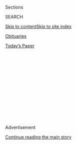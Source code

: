 <div id="app">

<div>

<div>

<div>

<div class="NYTAppHideMasthead css-1q2w90k e1suatyy0">

<div class="section css-ui9rw0 e1suatyy2">

<div class="css-eph4ug er09x8g0">

<div class="css-6n7j50">

</div>

<span class="css-1dv1kvn">Sections</span>

<div class="css-10488qs">

<span class="css-1dv1kvn">SEARCH</span>

</div>

[Skip to content](#site-content)[Skip to site
index](#site-index)

</div>

<div id="masthead-section-label" class="css-1wr3we4 eaxe0e00">

[Obituaries](https://www.nytimes3xbfgragh.onion/section/obituaries)

</div>

<div class="css-10698na e1huz5gh0">

</div>

</div>

<div id="masthead-bar-one" class="section hasLinks css-15hmgas e1csuq9d3">

<div class="css-uqyvli e1csuq9d0">

</div>

<div class="css-1uqjmks e1csuq9d1">

</div>

<div class="css-9e9ivx">

[](https://myaccount.nytimes3xbfgragh.onion/auth/login?response_type=cookie&client_id=vi)

</div>

<div class="css-1bvtpon e1csuq9d2">

[Today’s
Paper](https://www.nytimes3xbfgragh.onion/section/todayspaper)

</div>

</div>

</div>

</div>

<div data-aria-hidden="false">

<div id="site-content" data-role="main">

<div>

<div class="css-1aor85t" style="opacity:0.000000001;z-index:-1;visibility:hidden">

<div class="css-1hqnpie">

<div class="css-epjblv">

<span class="css-17xtcya">[Obituaries](/section/obituaries)</span><span class="css-x15j1o">|</span><span class="css-fwqvlz">Alexis
Lichine, 76, an Author and Expert on
Wine</span>

</div>

<div class="css-k008qs">

<div class="css-1iwv8en">

<span class="css-18z7m18"></span>

<div>

</div>

</div>

<span class="css-1n6z4y">https://nyti.ms/29mdF36</span>

<div class="css-1705lsu">

<div class="css-4xjgmj">

<div class="css-4skfbu" data-role="toolbar" data-aria-label="Social Media Share buttons, Save button, and Comments Panel with current comment count" data-testid="share-tools">

  - 
  - 
  - 
  - 
    
    <div class="css-6n7j50">
    
    </div>

  - 

</div>

</div>

</div>

</div>

</div>

</div>

<div class="css-13pd83m">

</div>

<div id="top-wrapper" class="css-1sy8kpn">

<div id="top-slug" class="css-l9onyx">

Advertisement

</div>

[Continue reading the main
story](#after-top)

<div class="ad top-wrapper" style="text-align:center;height:100%;display:block;min-height:250px">

<div id="top" class="place-ad" data-position="top" data-size-key="top">

</div>

</div>

<div id="after-top">

</div>

</div>

<div id="sponsor-wrapper" class="css-1hyfx7x">

<div id="sponsor-slug" class="css-19vbshk">

Supported by

</div>

[Continue reading the main
story](#after-sponsor)

<div id="sponsor" class="ad sponsor-wrapper" style="text-align:center;height:100%;display:block">

</div>

<div id="after-sponsor">

</div>

</div>

<div class="css-1vkm6nb ehdk2mb0">

# Alexis Lichine, 76, an Author and Expert on Wine

</div>

<div class="css-xt80pu e12qa4dv0">

<div class="css-18e8msd">

<div class="css-vp77d3 epjyd6m0">

<div class="css-1baulvz">

By [<span class="css-1baulvz last-byline" itemprop="name">Frank J.
Prial</span>](https://www.nytimes3xbfgragh.onion/by/frank-j-prial)

</div>

</div>

  - June 2,
    1989

  - 
    
    <div class="css-4xjgmj">
    
    <div class="css-d8bdto" data-role="toolbar" data-aria-label="Social Media Share buttons, Save button, and Comments Panel with current comment count" data-testid="share-tools">
    
      - 
      - 
      - 
      - 
        
        <div class="css-6n7j50">
        
        </div>
    
      - 
    
    </div>
    
    </div>

</div>

</div>

<div class="section meteredContent css-1r7ky0e" name="articleBody" itemprop="articleBody">

<div class="css-j3uhc5">

<div class="css-1ve50l5">

<div class="css-1si6tjw">

<div class="css-p5jc4e">

![<span class="css-cnj6d5 e1z0qqy90" itemprop="copyrightHolder"><span class="css-1ly73wi e1tej78p0">Credit...</span><span><span>The
New York Times
Archives</span></span></span>](https://s1.graylady3jvrrxbe.onion/timesmachine/pages/1/1989/06/02/957489_360W.png?quality=75&auto=webp&disable=upscale)

</div>

<div class="css-1s1pakw">

<div class="css-udpjq9">

See the article in its original context from  
June 2, 1989, <span>Section D,</span> Page
15<span class="css-iry6ay"></span>[Buy
Reprints](https://store.nytimes3xbfgragh.onion/collections/new-york-times-page-reprints?utm_source=nytimes&utm_medium=article-page&utm_campaign=reprints)

</div>

<div class="css-1nq039c">

[View on
timesmachine](http://timesmachine.nytimes3xbfgragh.onion/timesmachine/1989/06/02/957489.html)

</div>

<div class="css-1gus26i">

TimesMachine is an exclusive benefit for home delivery and digital
subscribers.

</div>

</div>

</div>

<div class="css-1mweozg">

<div class="css-14uxcda">

About the Archive

</div>

<div class="css-6hi8ev">

This is a digitized version of an article from The Times’s print
archive, before the start of online publication in 1996. To preserve
these articles as they originally appeared, The Times does not alter,
edit or update them.

</div>

<div class="css-6hi8ev">

Occasionally the digitization process introduces transcription errors or
other problems; we are continuing to work to improve these archived
versions.

</div>

</div>

</div>

</div>

<div class="css-1fanzo5 StoryBodyCompanionColumn">

<div class="css-53u6y8">

Alexis Lichine, an internationally known wine expert and author of
landmark reference books in the field, died of cancer yesterday at
Chateau Prieure-Lichine, his home in Bordeaux, France. He was 76 years
old and had been ill for about six months.

Mr. Lichine was widely credited with introducing many in several
generations of Americans to wine through his books and lectures and the
wines that bore his name.

He was born in 1913 in Moscow, where his father was a businessman. On
the eve of the Bolshevik Revolution, the family fled eastward through
Vladivostok to the United States. They lived in New York City for
several years before moving to Paris to join the sizable White-Russian
community there.

Mr. Lichine attended a lycee in Paris. His father ran tour buses for a
time and his son worked for him as a multilingual guide. Mr. Lichine
then took a job selling advertising space for the Paris edition of The
New York Herald Tribune, which took him back and forth across France
just as Prohibition was ending in the United States. A Job in a Wine
Shop

</div>

</div>

<div class="css-1fanzo5 StoryBodyCompanionColumn">

<div class="css-53u6y8">

He saw a vast market opening up in the United States for French wines
and in 1935 returned to New York to take a job in a retail wine shop.

Two years later, he teamed up with Frank Schoonmaker, a New Yorker
writer turned wine importer. Mr. Lichine aways credited Raymond Badouin,
Mr. Schoonmaker's supplier in France, with teaching him the fundamentals
of tasting and buying wine.

During World War II, Mr. Lichine served as a major in Army intelligence
in southern France and Corsica. He later admitted that his superiors
were more interested in his credentials as a connoisseur and often sent
him out to ''requisition'' fine food and wines for high-level dinners
and conferences.

After the war, he returned to importing wine and divided his time
between New York and Bordeaux, where in 1955 he founded Alexis Lichine &
Company, which he sold 11 years later to a British brewing conglomerate.

In 1951, he brought out his first book, ''The Wines of France,'' which
went through five editions until it was revised in 1979 and became
''Alexis Lichine's Guide to the Wines and Vineyards of France'' (Alfred
A. Knopf). That book is in its third edition. His ''Encyclopedia of
Wines and Spirits'' (Knopf) first appeared in 1967 and is in its fifth
edition. A Former Priory

</div>

</div>

<div class="css-1fanzo5 StoryBodyCompanionColumn">

<div class="css-53u6y8">

In 1951, he bought a run-down wine chateau, Chateau Prieure-Cantenac, in
the village of Cantenac, about 15 miles north of the city of Bordeaux.
The Prieure, which had been a Benedictine priory in the Middle Ages, had
fallen into virtual ruin, even though it had been rated as a
third-growth chateau in the 1855 classfication of Bordeaux chateaux. The
Committee of Classified Growths permitted Mr. Lichine to change the name
to Prieure-Lichine.

In 1953, he purchased parts of two famous vineyards in Burgundy and in
1955 put together a syndicate that included David Rockefeller, Paul
Manheim and Gilbert Kahn to purchase Chateau Lascombes, a prominent wine
property not far from his own Prieure. Lascombes, a second-growth
chauteau, was sold in 1971. Both chateaux are in the prestigious Margaux
region and use that name or appellation on their bottles.

During the 1960's and 70's, Mr. Lichine made three or four six-week
trips a year though the United States, selling wines, conducting
tastings and giving lectures. In Bordeaux, he startled and often
irritated the conservative wine establishment with his often irreverent
remarks about their wines in his two books and with his American-style
promotions for his wine and for himself. He erected large billboards in
the vineyards inviting tourists to his two chateaux. A Close
Relationship

He formed a close, if not always warm, relationship with Philippe de
Rothschild, the owner of the famed Chateau Mouton-Rothschild and a
skilled wine salesman and promoter. For many years, one of Mr. Lichine's
closest confidants in France was Seymour Weller, who ran Chateau
Haut-Brion for the Dillon family in the United States.

Mr. Lichine maintained a vast apartment on Fifth Avenue, at 81st Street,
in Manhattan but in later years spent most of his time at his beloved
Prieure, making his wines, planning new cellars and entertaining.

He was married three times, most recently to the film actress Arlene
Dahl, who has since remarried.

He is survived by a sister, Irene Belesiotis of St. Petersburg, Fla.; a
son, Sacha, of Bordeaux and Manhattan, and a daughter, Alexandra, of
Manhattan.

A Russian Orthodox funeral service is scheduled tomorrow in the Cantenac
church that was originally part of the Prieure, with burial in the
vineyards at Prieure-Lichine.

</div>

</div>

</div>

<div>

</div>

<div>

</div>

<div>

</div>

<div>

<div id="bottom-wrapper" class="css-1ede5it">

<div id="bottom-slug" class="css-l9onyx">

Advertisement

</div>

[Continue reading the main
story](#after-bottom)

<div id="bottom" class="ad bottom-wrapper" style="text-align:center;height:100%;display:block;min-height:90px">

</div>

<div id="after-bottom">

</div>

</div>

</div>

</div>

</div>

## Site Index

<div>

</div>

## Site Information Navigation

  - [© <span>2020</span> <span>The New York Times
    Company</span>](https://help.nytimes3xbfgragh.onion/hc/en-us/articles/115014792127-Copyright-notice)

<!-- end list -->

  - [NYTCo](https://www.nytco.com/)
  - [Contact
    Us](https://help.nytimes3xbfgragh.onion/hc/en-us/articles/115015385887-Contact-Us)
  - [Work with us](https://www.nytco.com/careers/)
  - [Advertise](https://nytmediakit.com/)
  - [T Brand Studio](http://www.tbrandstudio.com/)
  - [Your Ad
    Choices](https://www.nytimes3xbfgragh.onion/privacy/cookie-policy#how-do-i-manage-trackers)
  - [Privacy](https://www.nytimes3xbfgragh.onion/privacy)
  - [Terms of
    Service](https://help.nytimes3xbfgragh.onion/hc/en-us/articles/115014893428-Terms-of-service)
  - [Terms of
    Sale](https://help.nytimes3xbfgragh.onion/hc/en-us/articles/115014893968-Terms-of-sale)
  - [Site
    Map](https://spiderbites.nytimes3xbfgragh.onion)
  - [Help](https://help.nytimes3xbfgragh.onion/hc/en-us)
  - [Subscriptions](https://www.nytimes3xbfgragh.onion/subscription?campaignId=37WXW)

</div>

</div>

</div>

</div>
